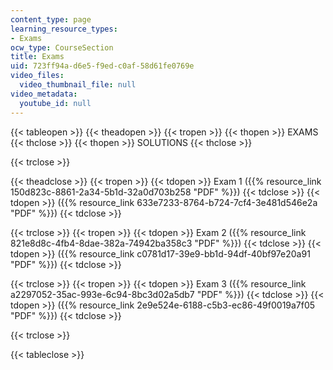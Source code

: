 ```yaml
---
content_type: page
learning_resource_types:
- Exams
ocw_type: CourseSection
title: Exams
uid: 723ff94a-d6e5-f9ed-c0af-58d61fe0769e
video_files:
  video_thumbnail_file: null
video_metadata:
  youtube_id: null
---
```


{{< tableopen >}}
{{< theadopen >}}
{{< tropen >}}
{{< thopen >}}
EXAMS
{{< thclose >}}
{{< thopen >}}
SOLUTIONS
{{< thclose >}}

{{< trclose >}}

{{< theadclose >}}
{{< tropen >}}
{{< tdopen >}}
Exam 1 ({{% resource_link 150d823c-8861-2a34-5b1d-32a0d703b258 "PDF" %}})
{{< tdclose >}}
{{< tdopen >}}
({{% resource_link 633e7233-8764-b724-7cf4-3e481d546e2a "PDF" %}})
{{< tdclose >}}

{{< trclose >}}
{{< tropen >}}
{{< tdopen >}}
Exam 2 ({{% resource_link 821e8d8c-4fb4-8dae-382a-74942ba358c3 "PDF" %}})
{{< tdclose >}}
{{< tdopen >}}
({{% resource_link c0781d17-39e9-bb1d-94df-40bf97e20a91 "PDF" %}})
{{< tdclose >}}

{{< trclose >}}
{{< tropen >}}
{{< tdopen >}}
Exam 3 ({{% resource_link a2297052-35ac-993e-6c94-8bc3d02a5db7 "PDF" %}})
{{< tdclose >}}
{{< tdopen >}}
({{% resource_link 2e9e524e-6188-c5b3-ec86-49f0019a7f05 "PDF" %}})
{{< tdclose >}}

{{< trclose >}}

{{< tableclose >}}